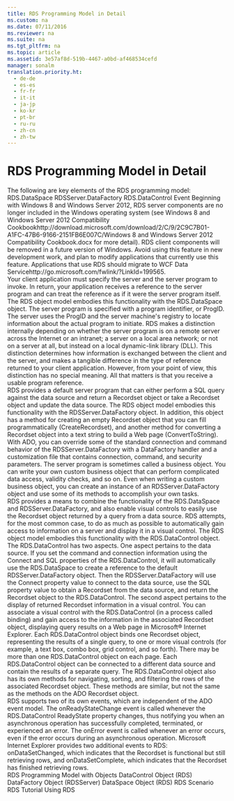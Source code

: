 ```yaml
---
title: RDS Programming Model in Detail
ms.custom: na
ms.date: 07/11/2016
ms.reviewer: na
ms.suite: na
ms.tgt_pltfrm: na
ms.topic: article
ms.assetid: 3e57af8d-519b-4467-a0bd-af468534cefd
manager: sonalm
translation.priority.ht: 
  - de-de
  - es-es
  - fr-fr
  - it-it
  - ja-jp
  - ko-kr
  - pt-br
  - ru-ru
  - zh-cn
  - zh-tw
---
```

# RDS Programming Model in Detail
<?xml version="1.0" encoding="utf-8"?>
<developerConceptualDocument xmlns="http://ddue.schemas.microsoft.com/authoring/2003/5" xmlns:xlink="http://www.w3.org/1999/xlink" xmlns:xsi="http://www.w3.org/2001/XMLSchema-instance" xsi:schemaLocation="http://ddue.schemas.microsoft.com/authoring/2003/5 http://dduestorage.blob.core.windows.net/ddueschema/developer.xsd">
  <introduction>
    <para>The following are key elements of the RDS programming model:  </para>
    <list class="bullet">
      <listItem>
        <para>RDS.DataSpace</para>
      </listItem>
      <listItem>
        <para>RDSServer.DataFactory</para>
      </listItem>
      <listItem>
        <para>RDS.DataControl</para>
      </listItem>
      <listItem>
        <para>Event</para>
      </listItem>
    </list>
    <alert class="important">
      <para>Beginning with Windows 8 and Windows Server 2012, RDS server components are no longer included in the Windows operating system (see Windows 8 and <externalLink><linkText>Windows Server 2012 Compatibility Cookbook</linkText><linkUri>http://download.microsoft.com/download/2/C/9/2C9C7B01-A1FC-47B6-9166-2151FB6E007C/Windows 8 and Windows Server 2012 Compatibility Cookbook.docx</linkUri></externalLink> for more detail). RDS client components will be removed in a future version of Windows. Avoid using this feature in new development work, and plan to modify applications that currently use this feature. Applications that use RDS should migrate to <externalLink><linkText>WCF Data Service</linkText><linkUri>http://go.microsoft.com/fwlink/?LinkId=199565</linkUri></externalLink>.</para>
    </alert>
  </introduction>
  <section>
    <title>RDS.DataSpace</title>
    <content>
      <para>Your client application must specify the server and the server program to invoke. In return, your application receives a reference to the server program and can treat the reference as if it were the server program itself.</para>
      <para>The RDS object model embodies this functionality with the <legacyLink xlink:href="9194bffa-5bdf-4dff-af86-f7158c23bfa7">RDS.DataSpace</legacyLink> object.</para>
      <para>The server program is specified with a program identifier, or <legacyItalic>ProgID</legacyItalic>. The server uses the <legacyItalic>ProgID</legacyItalic> and the server machine's registry to locate information about the actual program to initiate.</para>
      <para>RDS makes a distinction internally depending on whether the server program is on a remote server across the Internet or an intranet; a server on a local area network; or not on a server at all, but instead on a local dynamic-link library (DLL). This distinction determines how information is exchanged between the client and the server, and makes a tangible difference in the type of reference returned to your client application. However, from your point of view, this distinction has no special meaning. All that matters is that you receive a usable program reference.</para>
    </content>
  </section>
  <section>
    <title>RDSServer.DataFactory</title>
    <content>
      <para>RDS provides a default server program that can either perform a SQL query against the data source and return a <legacyLink xlink:href="ede1415f-c3df-4cc5-a05b-2576b2b84b60">Recordset</legacyLink> object or take a <legacyBold>Recordset</legacyBold> object and update the data source.</para>
      <para>The RDS object model embodies this functionality with the <legacyLink xlink:href="e75240c2-b749-471e-b6ea-98cae232efbe">RDSServer.DataFactory</legacyLink> object.</para>
      <para>In addition, this object has a method for creating an empty <legacyBold>Recordset</legacyBold> object that you can fill programmatically (<legacyLink xlink:href="6840b1e5-c04d-4d3e-9dcc-42128c83492f">CreateRecordset</legacyLink>), and another method for converting a <legacyBold>Recordset</legacyBold> object into a text string to build a Web page (<legacyLink xlink:href="b3f36bc8-6f69-49b0-83cd-2ccd3afebfbe">ConvertToString</legacyLink>).</para>
      <para>With ADO, you can override some of the standard connection and command behavior of the <legacyBold>RDSServer.DataFactory</legacyBold> with a <legacyBold>DataFactory</legacyBold> handler and a customization file that contains connection, command, and security parameters.</para>
      <para>The server program is sometimes called a <legacyItalic>business object</legacyItalic>. You can write your own custom business object that can perform complicated data access, validity checks, and so on. Even when writing a custom business object, you can create an instance of an <legacyBold>RDSServer.DataFactory</legacyBold> object and use some of its methods to accomplish your own tasks.</para>
    </content>
  </section>
  <section>
    <title>RDS.DataControl</title>
    <content>
      <para>RDS provides a means to combine the functionality of the <legacyBold>RDS.DataSpace</legacyBold> and <legacyBold>RDSServer.DataFactory</legacyBold>, and also enable visual controls to easily use the <legacyBold>Recordset</legacyBold> object returned by a query from a data source. RDS attempts, for the most common case, to do as much as possible to automatically gain access to information on a server and display it in a visual control.</para>
      <para>The RDS object model embodies this functionality with the <legacyLink xlink:href="d85ea4fc-451c-436e-97b8-58f92b149dd0">RDS.DataControl</legacyLink> object.</para>
      <para>The <legacyBold>RDS.DataControl</legacyBold> has two aspects. One aspect pertains to the data source. If you set the command and connection information using the <legacyBold>Connect</legacyBold> and <legacyBold>SQL</legacyBold> properties of the <legacyBold>RDS.DataControl</legacyBold>, it will automatically use the <legacyBold>RDS.DataSpace</legacyBold> to create a reference to the default <legacyBold>RDSServer.DataFactory</legacyBold> object. Then the <legacyBold>RDSServer.DataFactory</legacyBold> will use the <legacyBold>Connect</legacyBold> property value to connect to the data source, use the <legacyBold>SQL</legacyBold> property value to obtain a <legacyBold>Recordset</legacyBold> from the data source, and return the <legacyBold>Recordset</legacyBold> object to the <legacyBold>RDS.DataControl</legacyBold>.</para>
      <para>The second aspect pertains to the display of returned <legacyBold>Recordset</legacyBold> information in a visual control. You can associate a visual control with the <legacyBold>RDS.DataControl</legacyBold> (in a process called binding) and gain access to the information in the associated <legacyBold>Recordset</legacyBold> object, displaying query results on a Web page in Microsoft® Internet Explorer. Each <legacyBold>RDS.DataControl</legacyBold> object binds one <legacyBold>Recordset</legacyBold> object, representing the results of a single query, to one or more visual controls (for example, a text box, combo box, grid control, and so forth). There may be more than one <legacyBold>RDS.DataControl</legacyBold> object on each page. Each <legacyBold>RDS.DataControl</legacyBold> object can be connected to a different data source and contain the results of a separate query.</para>
      <para>The <legacyBold>RDS.DataControl</legacyBold> object also has its own methods for navigating, sorting, and filtering the rows of the associated <legacyBold>Recordset</legacyBold> object. These methods are similar, but not the same as the methods on the ADO <legacyBold>Recordset</legacyBold> object.</para>
    </content>
  </section>
  <section>
    <title>Events</title>
    <content>
      <para>RDS supports two of its own events, which are independent of the ADO event model. The <legacyLink xlink:href="bf2ae3ac-bfe4-4709-b50a-ea7c282c3164">onReadyStateChange</legacyLink> event is called whenever the <legacyBold>RDS.DataControl</legacyBold> <legacyLink xlink:href="5be75bc7-1171-4440-a37e-c8cc6b5cd865">ReadyState</legacyLink> property changes, thus notifying you when an asynchronous operation has successfully completed, terminated, or experienced an error. The <legacyLink xlink:href="b01cbc62-fbd7-4068-b16c-8b0f80a05887">onError</legacyLink> event is called whenever an error occurs, even if the error occurs during an asynchronous operation.</para>
      <alert class="note">
        <para>Microsoft Internet Explorer provides two additional events to RDS: <legacyBold>onDataSetChanged</legacyBold>, which indicates that the <legacyBold>Recordset</legacyBold> is functional but still retrieving rows, and <legacyBold>onDataSetComplete</legacyBold>, which indicates that the <legacyBold>Recordset</legacyBold> has finished retrieving rows.</para>
      </alert>
    </content>
  </section>
  <relatedTopics>
<link xlink:href="07ce0ef0-72f1-48f4-823d-1b65d28c0926">RDS Programming Model with Objects</link>
<link xlink:href="d85ea4fc-451c-436e-97b8-58f92b149dd0">DataControl Object (RDS)</link>
<link xlink:href="e75240c2-b749-471e-b6ea-98cae232efbe">DataFactory Object (RDSServer)</link>
<link xlink:href="9194bffa-5bdf-4dff-af86-f7158c23bfa7">DataSpace Object (RDS)</link>
<link xlink:href="a7dcad87-aaf0-4b02-9660-472f8469761c">RDS Scenario</link>
<link xlink:href="6e3305a0-7bc7-40d1-9122-235c15d23ab2">RDS Tutorial</link>
<link xlink:href="b8ac3739-05d3-4818-8201-a763795fb8b4">Using RDS</link>
</relatedTopics>
</developerConceptualDocument>